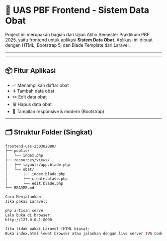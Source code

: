 # 🌿 UAS PBF Frontend - Sistem Data Obat

Project ini merupakan bagian dari Ujian Akhir Semester Praktikum PBF 2025, yaitu frontend untuk aplikasi **Sistem Data Obat**. Aplikasi ini dibuat dengan HTML, Bootstrap 5, dan Blade Template dari Laravel.

---



---

## 📦 Fitur Aplikasi

- ✅ Menampilkan daftar obat
- ➕ Tambah data obat
- ✏️ Edit data obat
- 🗑️ Hapus data obat
- 💄 Tampilan responsive & modern (Bootstrap)

---

## 🗂️ Struktur Folder (Singkat)

```bash
frontend-uas-230302080/
├── public/
│   └── index.php
├── resources/views/
│   ├── layouts/app.blade.php
│   └── obat/
│       ├── index.blade.php
│       ├── create.blade.php
│       └── edit.blade.php
└── README.md

Cara Menjalankan
Jika pakai Laravel:

php artisan serve
Lalu buka di browser:
http://127.0.0.1:8000

Jika tidak pakai Laravel (HTML biasa):
Buka index.html lewat browser atau jalankan dengan live server (VS Code extension)


